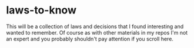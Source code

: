 # laws-to-know
This will be a collection of laws and decisions that I found interesting and wanted to remember. Of course as with other materials in my repos I'm not an expert and you probably shouldn't pay attention if you scroll here.
